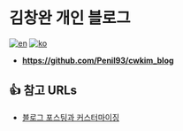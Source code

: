 # 김창완 개인 블로그
[![en](https://img.shields.io/badge/lang-한-red.svg)](https://github.com/Penil93/cwkim_blog/blob/main/README.en.md)
[![ko](https://img.shields.io/badge/lang-En-blue.svg)](https://github.com/Penil93/cwkim_blog/blob/main/README.md)
- **https://github.com/Penil93/cwkim_blog**

## 👍 참고 URLs
- [블로그 포스팅과 커스터마이징](https://github.com/ansohxxn/ansohxxn.github.io)